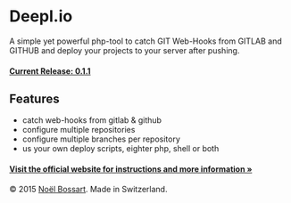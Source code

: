 # Deepl.io
A simple yet powerful php-tool to catch GIT Web-Hooks from GITLAB and GITHUB and deploy your projects to your server after pushing.

#### [Current Release: 0.1.1](https://github.com/noelboss/deepl.io/archive/0.1.1.zip)

## Features
* catch web-hooks from gitlab & github
* configure multiple repositories
* configure multiple branches per repository
* us your own deploy scripts, eighter php, shell or both

#### [Visit the official website for instructions and more information »](http://deepl.io)


© 2015 [Noël Bossart](http://noelboss.com). Made in Switzerland.
